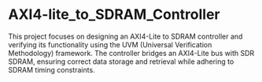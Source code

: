 # AXI4-lite_to_SDRAM_Controller
This project focuses on designing an AXI4-Lite to SDRAM controller and verifying its functionality using the UVM (Universal Verification Methodology) framework. The controller bridges an AXI4-Lite bus with SDR SDRAM, ensuring correct data storage and retrieval while adhering to SDRAM timing constraints.

